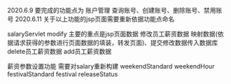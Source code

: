 2020.6.9
要完成的功能点为 账户管理
查询账号、创建账号、删除账号、禁用账号
2020.6.11
关于以上功能的jsp页面需要重新依据功能点命名

salaryServlet
modify
主要的重点是jsp页面数据 
修改员工薪资数据
映射数据(依据请求获得的参数进行页面数据的填装，转发页面)、提交修改数据传入数据库
delete员工薪资数据
add员工薪资数据

薪资参数设置功能
需要对salary重新构建
weekendStandard weekendHour festivalStandard festival releaseStatus